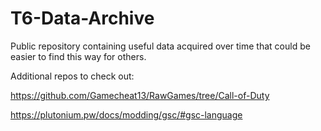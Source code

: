 # T6-Data-Archive
Public repository containing useful data acquired over time that could be easier to find this way for others.

Additional repos to check out:

https://github.com/Gamecheat13/RawGames/tree/Call-of-Duty

https://plutonium.pw/docs/modding/gsc/#gsc-language
